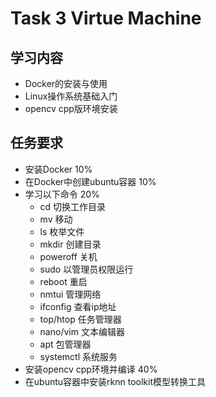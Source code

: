 # Task 3 Virtue Machine
## 学习内容
 - Docker的安装与使用
 - Linux操作系统基础入门
 - opencv cpp版环境安装
## 任务要求
 - 安装Docker 10%
 - 在Docker中创建ubuntu容器 10%
 - 学习以下命令 20%
    - cd 切换工作目录
    - mv 移动
    - ls 枚举文件
    - mkdir 创建目录
    - poweroff 关机
    - sudo 以管理员权限运行
    - reboot 重启
    - nmtui 管理网络
    - ifconfig 查看ip地址
    - top/htop 任务管理器
    - nano/vim 文本编辑器
    - apt 包管理器
    - systemctl 系统服务
 - 安装opencv cpp环境并编译 40%
 - 在ubuntu容器中安装rknn toolkit模型转换工具